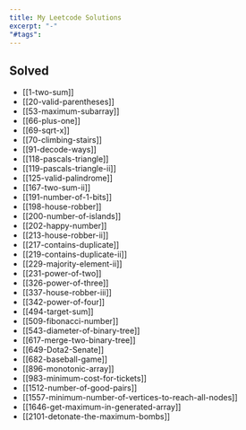 ```yaml
---
title: My Leetcode Solutions
excerpt: "-"
"#tags":
---
```

## Solved

- [[1-two-sum]]
- [[20-valid-parentheses]]
- [[53-maximum-subarray]]
- [[66-plus-one]]
- [[69-sqrt-x]]
- [[70-climbing-stairs]]
- [[91-decode-ways]]
- [[118-pascals-triangle]]
- [[119-pascals-triangle-ii]]
- [[125-valid-palindrome]]
- [[167-two-sum-ii]]
- [[191-number-of-1-bits]]
- [[198-house-robber]]
- [[200-number-of-islands]]
- [[202-happy-number]]
- [[213-house-robber-ii]]
- [[217-contains-duplicate]]
- [[219-contains-duplicate-ii]]
- [[229-majority-element-ii]]
- [[231-power-of-two]]
- [[326-power-of-three]]
- [[337-house-robber-iii]]
- [[342-power-of-four]]
- [[494-target-sum]]
- [[509-fibonacci-number]]
- [[543-diameter-of-binary-tree]]
- [[617-merge-two-binary-tree]]
- [[649-Dota2-Senate]]
- [[682-baseball-game]]
- [[896-monotonic-array]]
- [[983-minimum-cost-for-tickets]]
- [[1512-number-of-good-pairs]]
- [[1557-minimum-number-of-vertices-to-reach-all-nodes]]
- [[1646-get-maximum-in-generated-array]]
- [[2101-detonate-the-maximum-bombs]]